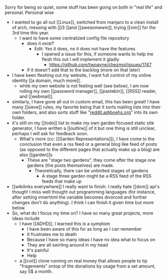 Sorry for being so quiet, some stuff has been going on both in "real life" and personal. Personal wise

- I wanted to go all out [[Linux]], switched from manjaro to a clean install of arch, messing with [[i3 ]]and [[awesomewm]], trying [[vim]] for the 3rd time this year.
	- I want to have some centralized config file repository
		- does it exist?
			- Edit: Yes it does, no it does not have the features
				- I opened a issue for this, if someone wants to help me flesh this out I will implement it gladly
					- https://github.com/twpayne/chezmoi/issues/1747
		- if it doesn't add that to the backlog (more on that later)
- I have been fleshing out my website, I want full control of my online identity [[a domain, much more]]. 
	- while my own website is not feeling well (see below), I am now rolling my own [[password manager]], [[pastebin]], [[RSS]] reader, and [[webmail]].
- similarly, I have gone all out in custom email, this has been great! I have many [[sieve]] rules, my favorite being that it sorts mailing lists into their own folders, and also sorts stuff like "reddit.a@boehs.org" into its own folder.
- it's still on my [[todo]] list to make my own garden focused static site generator, I have written a [[outline]] of it but one thing is still unclear, perhaps I will ask for feedback soon.
	- What's more (cc: [[Garden Representations]]), I have come to the conclusion that even a rss feed or a general blog like feed of posts (as opposed to the different pages that actually make up a blog) are also [[garden]]s
		- These are "stage two gardens", they come after the stage one gardens (the posts themselves) are made.
			- Theoretically, there can be unlimited stages of gardens
				- A stage three garden might be a RSS feed of the RSS feeds that make up
- [[wikilinks everywhere]] I really want to finish. I really hate [[dom]] api's though! I miss well thought out programming languages (for instance, after setting innerhtml the variable becomes divorced and further changes don't do anything). I think I can finish it given time but more below.
- So, what do I focus my time on? I have so many great projects, more ideas include
	- I have [[ADHD]], I learned this is a symptom
		- I have been aware of this for as long as I can remember
		- It frustrates me to death
		- Because I have so many ideas I have no idea what to focus on
		- They are all swirling around in my head
		- It's painful
		- Help 
	- a [[coil]] clone running on real money that allows people to tip "fragements" ontop of the donations by usage from a set amount, say 5$ a month.